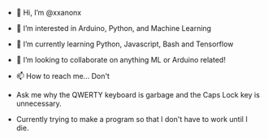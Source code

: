- 👋 Hi, I’m @xxanonx
- 👀 I’m interested in Arduino, Python, and Machine Learning
- 🌱 I’m currently learning Python, Javascript, Bash and Tensorflow
- 💞️ I’m looking to collaborate on anything ML or Arduino related!
- 📫 How to reach me... Don't

- Ask me why the QWERTY keyboard is garbage and the Caps Lock key is unnecessary.
- Currently trying to make a program so that I don't have to work until I die.

<!---
xxanonx/xxanonx is a ✨ special ✨ repository because its `README.md` (this file) appears on your GitHub profile.
You can click the Preview link to take a look at your changes.
--->
